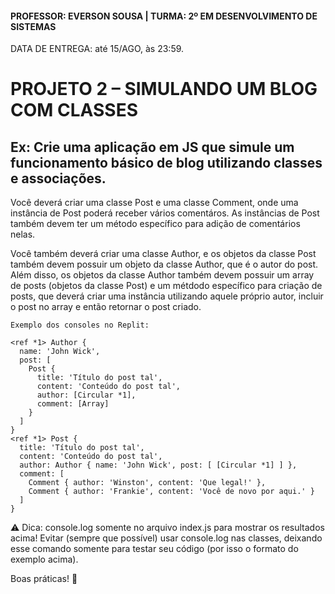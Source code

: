 #### PROFESSOR: EVERSON SOUSA | TURMA: 2º EM DESENVOLVIMENTO DE SISTEMAS

DATA DE ENTREGA: até 15/AGO, às 23:59.
# PROJETO 2 – SIMULANDO UM BLOG COM CLASSES

## Ex: Crie uma aplicação em JS que simule um funcionamento básico de blog utilizando classes e associações.

Você deverá criar uma classe Post e uma classe Comment, onde uma instância de Post poderá receber vários comentáros. As instâncias de Post também devem ter um método específico para adição de comentários nelas.

Você também deverá criar uma classe Author, e os objetos da classe Post também devem possuir um objeto da classe Author, que é o autor do post. Além disso, os objetos da classe Author também devem possuir um array de posts (objetos da classe Post) e um métdodo específico para criação de posts, que deverá criar uma instância utilizando aquele próprio autor, incluir o post no array e então retornar o post criado.

```
Exemplo dos consoles no Replit:

<ref *1> Author {
  name: 'John Wick',
  post: [
    Post {
      title: 'Título do post tal',
      content: 'Conteúdo do post tal',
      author: [Circular *1],
      comment: [Array]
    }
  ]
}
<ref *1> Post {
  title: 'Título do post tal',
  content: 'Conteúdo do post tal',
  author: Author { name: 'John Wick', post: [ [Circular *1] ] },
  comment: [
    Comment { author: 'Winston', content: 'Que legal!' },
    Comment { author: 'Frankie', content: 'Você de novo por aqui.' }
  ]
}
```

⚠️ Dica: console.log somente no arquivo index.js para mostrar os resultados acima! Evitar (sempre que possível) usar console.log nas classes, deixando esse comando somente para testar seu código (por isso o formato do exemplo acima).

Boas práticas! :call_me_hand:
